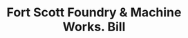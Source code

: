 ---
doi: 10.7916/D8S19DG5
date_other: '1880'
date_other_textual: 1880-1889
form: printed ephemera
genre:
- Invoices
name:
- Fort Scott Foundry & Machine Works
object_in_context_url: https://biggert.cul.columbia.edu/items/view/ave_biggert_00301
subject_hierarchical_geographic:
- Fort Scott, Kansas, United States
subject_name:
- Fort Scott Foundry & Machine Works
title: Fort Scott Foundry & Machine Works. Bill
sort_title: Fort Scott Foundry & Machine Works. Bill
call_number: ave_biggert_00301
coordinates:
- 37.83527777777778,-94.70194444444445
pid: ave_biggert_00301
identifiers: ave_biggert_00301
thumbnail: https://derivativo-1.library.columbia.edu/iiif/2/ldpd:344253/full/!256,256/0/native.jpg
permalink: "/items/ave_biggert_00301/"
layout: iiif-image-page
---